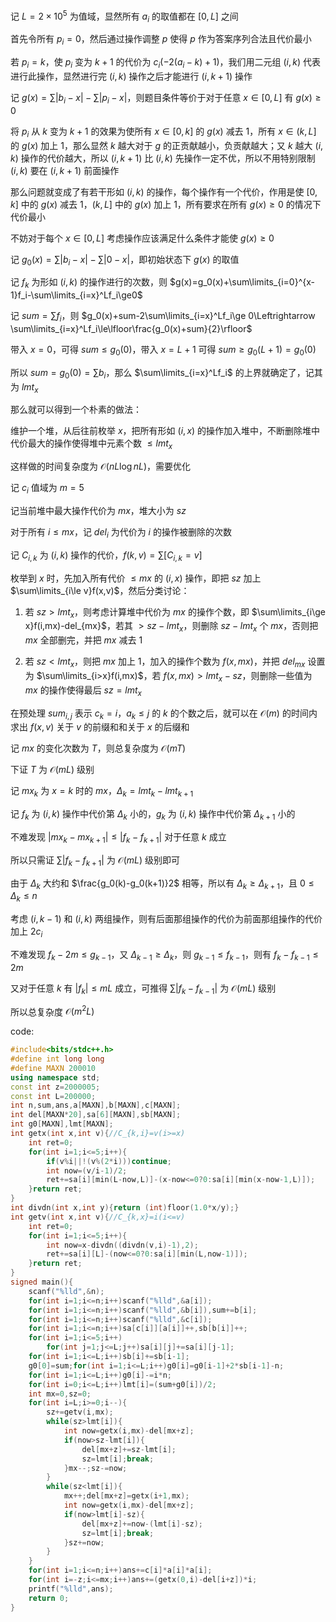 记 $L=2\times 10^5$ 为值域，显然所有 $a_i$ 的取值都在 $[0,L]$ 之间

首先令所有 $p_i=0$，然后通过操作调整 $p$ 使得 $p$ 作为答案序列合法且代价最小

若 $p_i=k$，使 $p_i$ 变为 $k+1$ 的代价为 $c_i(-2(a_i-k)+1)$，我们用二元组 $(i,k)$ 代表进行此操作，显然进行完 $(i,k)$ 操作之后才能进行 $(i,k+1)$ 操作

记 $g(x)=\sum|b_i-x|-\sum|p_i-x|$，则题目条件等价于对于任意 $x\in[0,L]$ 有 $g(x)\ge 0$

将 $p_i$ 从 $k$ 变为 $k+1$ 的效果为使所有 $x\in [0,k]$ 的 $g(x)$ 减去 $1$，所有 $x\in (k,L]$ 的 $g(x)$ 加上 $1$，那么显然 $k$ 越大对于 $g$ 的正贡献越小，负贡献越大；又 $k$ 越大 $(i,k)$ 操作的代价越大，所以 $(i,k+1)$ 比 $(i,k)$ 先操作一定不优，所以不用特别限制 $(i,k)$ 要在 $(i,k+1)$ 前面操作

那么问题就变成了有若干形如 $(i,k)$ 的操作，每个操作有一个代价，作用是使 $[0,k]$ 中的 $g(x)$ 减去 $1$，$(k,L]$ 中的 $g(x)$ 加上 $1$，所有要求在所有 $g(x)\ge 0$ 的情况下代价最小

不妨对于每个 $x\in[0,L]$ 考虑操作应该满足什么条件才能使 $g(x)\ge 0$

记 $g_0(x)=\sum|b_i-x|-\sum|0-x|$，即初始状态下 $g(x)$ 的取值

记 $f_k$ 为形如 $(i,k)$ 的操作进行的次数，则 $g(x)=g_0(x)+\sum\limits_{i=0}^{x-1}f_i-\sum\limits_{i=x}^Lf_i\ge0$

记 $sum=\sum f_i$，则 $g_0(x)+sum-2\sum\limits_{i=x}^Lf_i\ge 0\Leftrightarrow \sum\limits_{i=x}^Lf_i\le\lfloor\frac{g_0(x)+sum}{2}\rfloor$

带入 $x=0$，可得 $sum\le g_0(0)$，带入 $x=L+1$ 可得 $sum\ge g_0(L+1)=g_0(0)$

所以 $sum=g_0(0)=\sum b_i$，那么 $\sum\limits_{i=x}^Lf_i$ 的上界就确定了，记其为 $lmt_x$

那么就可以得到一个朴素的做法：

维护一个堆，从后往前枚举 $x$，把所有形如 $(i,x)$ 的操作加入堆中，不断删除堆中代价最大的操作使得堆中元素个数 $\le lmt_x$

这样做的时间复杂度为 $\mathcal O(nL\log nL)$，需要优化

记 $c_i$ 值域为 $m=5$

记当前堆中最大操作代价为 $mx$，堆大小为 $sz$

对于所有 $i\le mx$，记 $del_i$ 为代价为 $i$ 的操作被删除的次数

记 $C_{i,k}$ 为 $(i,k)$ 操作的代价，$f(k,v)=\sum [C_{i,k}=v]$

枚举到 $x$ 时，先加入所有代价 $\le mx$ 的 $(i,x)$ 操作，即把 $sz$ 加上 $\sum\limits_{i\le v}f(x,v)$，然后分类讨论：

1. 若 $sz>lmt_x$，则考虑计算堆中代价为 $mx$ 的操作个数，即 $\sum\limits_{i\ge x}f(i,mx)-del_{mx}$，若其 $> sz-lmt_x$，则删除 $sz-lmt_x$ 个 $mx$，否则把 $mx$ 全部删完，并把 $mx$ 减去 $1$

2. 若 $sz<lmt_x$，则把 $mx$ 加上 $1$，加入的操作个数为 $f(x,mx)$，并把 $del_{mx}$ 设置为 $\sum\limits_{i>x}f(i,mx)$，若 $f(x,mx)>lmt_x-sz$，则删除一些值为 $mx$ 的操作使得最后 $sz=lmt_x$

在预处理 $sum_{i,j}$ 表示 $c_k=i$，$a_k\le j$ 的 $k$ 的个数之后，就可以在 $\mathcal O(m)$ 的时间内求出 $f(x,v)$ 关于 $v$ 的前缀和和关于 $x$ 的后缀和

记 $mx$ 的变化次数为 $T$，则总复杂度为 $\mathcal O(mT)$

下证 $T$ 为 $\mathcal O(mL)$ 级别

记 $mx_k$ 为 $x=k$ 时的 $mx$，$\Delta_k=lmt_k-lmt_{k+1}$

记 $f_k$ 为 $(i,k)$ 操作中代价第 $\Delta_k$ 小的，$g_{k}$ 为 $(i,k)$ 操作中代价第 $\Delta_{k+1}$ 小的

不难发现 $|mx_k-mx_{k+1}|\le |f_k-f_{k+1}|$ 对于任意 $k$ 成立

所以只需证 $\sum |f_k-f_{k+1}|$ 为 $\mathcal O(mL)$ 级别即可

由于 $\Delta_k$ 大约和 $\frac{g_0(k)-g_0(k+1)}2$ 相等，所以有 $\Delta_k\ge \Delta_{k+1}$，且 $0\le \Delta_k\le n$

考虑 $(i,k-1)$ 和 $(i,k)$ 两组操作，则有后面那组操作的代价为前面那组操作的代价加上 $2c_i$

不难发现 $f_k-2m\le g_{k-1}$，又 $\Delta_{k-1}\ge \Delta_k$，则 $g_{k-1}\le f_{k-1}$，则有 $f_{k}-f_{k-1}\le 2m$

又对于任意 $k$ 有 $|f_k|\le mL$ 成立，可推得 $\sum|f_{k}-f_{k-1}|$ 为 $\mathcal O(mL)$ 级别

所以总复杂度 $\mathcal O(m^2L)$

code:
```cpp
#include<bits/stdc++.h>
#define int long long
#define MAXN 200010
using namespace std;
const int z=2000005;
const int L=200000;
int n,sum,ans,a[MAXN],b[MAXN],c[MAXN];
int del[MAXN*20],sa[6][MAXN],sb[MAXN];
int g0[MAXN],lmt[MAXN];
int getx(int x,int v){//C_{k,i}=v(i>=x)
	int ret=0;
	for(int i=1;i<=5;i++){
		if(v%i||!(v%(2*i)))continue;
		int now=(v/i-1)/2;
		ret+=sa[i][min(L-now,L)]-(x-now<=0?0:sa[i][min(x-now-1,L)]);
	}return ret;
}
int divdn(int x,int y){return (int)floor(1.0*x/y);}
int getv(int x,int v){//C_{k,x}=i(i<=v)
	int ret=0;
	for(int i=1;i<=5;i++){
		int now=x-divdn((divdn(v,i)-1),2);
		ret+=sa[i][L]-(now<=0?0:sa[i][min(L,now-1)]);
	}return ret;
}
signed main(){
	scanf("%lld",&n);
	for(int i=1;i<=n;i++)scanf("%lld",&a[i]);
	for(int i=1;i<=n;i++)scanf("%lld",&b[i]),sum+=b[i];
	for(int i=1;i<=n;i++)scanf("%lld",&c[i]);
	for(int i=1;i<=n;i++)sa[c[i]][a[i]]++,sb[b[i]]++;
	for(int i=1;i<=5;i++)
		for(int j=1;j<=L;j++)sa[i][j]+=sa[i][j-1];
	for(int i=1;i<=L;i++)sb[i]+=sb[i-1];
	g0[0]=sum;for(int i=1;i<=L;i++)g0[i]=g0[i-1]+2*sb[i-1]-n;
	for(int i=1;i<=L;i++)g0[i]-=i*n;
	for(int i=0;i<=L;i++)lmt[i]=(sum+g0[i])/2;
	int mx=0,sz=0;
	for(int i=L;i>=0;i--){
		sz+=getv(i,mx);
		while(sz>lmt[i]){
			int now=getx(i,mx)-del[mx+z];
			if(now>sz-lmt[i]){
				del[mx+z]+=sz-lmt[i];
				sz=lmt[i];break;
			}mx--;sz-=now;
		}
		while(sz<lmt[i]){
			mx++;del[mx+z]=getx(i+1,mx);
			int now=getx(i,mx)-del[mx+z];
			if(now>lmt[i]-sz){
				del[mx+z]+=now-(lmt[i]-sz);
				sz=lmt[i];break;
			}sz+=now;
		}
	}
	for(int i=1;i<=n;i++)ans+=c[i]*a[i]*a[i];
	for(int i=-z;i<=mx;i++)ans+=(getx(0,i)-del[i+z])*i;
	printf("%lld",ans);
	return 0;
}
```